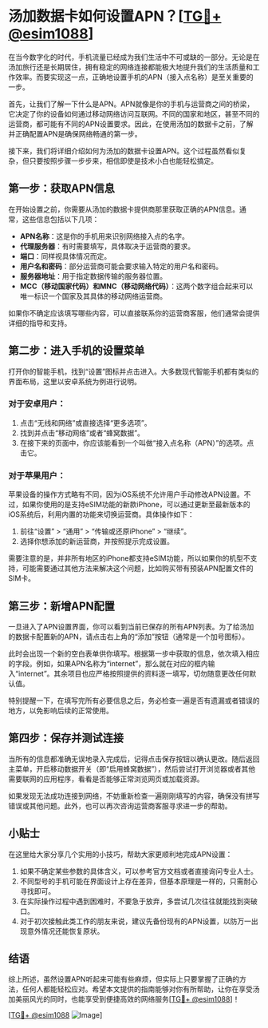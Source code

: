 # 汤加数据卡如何设置APN？[[TG💪+ @esim1088](https://t.me/s/esim1088)]

在当今数字化的时代，手机流量已经成为我们生活中不可或缺的一部分。无论是在汤加旅行还是长期居住，拥有稳定的网络连接都能极大地提升我们的生活质量和工作效率。而要实现这一点，正确地设置手机的APN（接入点名称）是至关重要的一步。

首先，让我们了解一下什么是APN。APN就像是你的手机与运营商之间的桥梁，它决定了你的设备如何通过移动网络访问互联网。不同的国家和地区，甚至不同的运营商，都可能有不同的APN设置要求。因此，在使用汤加的数据卡之前，了解并正确配置APN是确保网络畅通的第一步。

接下来，我们将详细介绍如何为汤加的数据卡设置APN。这个过程虽然看似复杂，但只要按照步骤一步步来，相信即使是技术小白也能轻松搞定。

## 第一步：获取APN信息

在开始设置之前，你需要从汤加的数据卡提供商那里获取正确的APN信息。通常，这些信息包括以下几项：

- **APN名称**：这是你的手机用来识别网络接入点的名字。
- **代理服务器**：有时需要填写，具体取决于运营商的要求。
- **端口**：同样视具体情况而定。
- **用户名和密码**：部分运营商可能会要求输入特定的用户名和密码。
- **服务器地址**：用于指定数据传输的服务器位置。
- **MCC（移动国家代码）和MNC（移动网络代码）**：这两个数字组合起来可以唯一标识一个国家及其具体的移动网络运营商。

如果你不确定应该填写哪些内容，可以直接联系你的运营商客服，他们通常会提供详细的指导和支持。

## 第二步：进入手机的设置菜单

打开你的智能手机，找到“设置”图标并点击进入。大多数现代智能手机都有类似的界面布局，这里以安卓系统为例进行说明。

### 对于安卓用户：
1. 点击“无线和网络”或直接选择“更多选项”。
2. 找到并点击“移动网络”或者“蜂窝数据”。
3. 在接下来的页面中，你应该能看到一个叫做“接入点名称（APN）”的选项。点击它。

### 对于苹果用户：
苹果设备的操作方式略有不同，因为iOS系统不允许用户手动修改APN设置。不过，如果你使用的是支持eSIM功能的新款iPhone，可以通过更新至最新版本的iOS系统后，利用内置的功能来切换运营商。具体操作如下：
1. 前往“设置” > “通用” > “传输或还原iPhone” > “继续”。
2. 选择你想添加的新运营商，并按照提示完成设置。

需要注意的是，并非所有地区的iPhone都支持eSIM功能，所以如果你的机型不支持，可能需要通过其他方法来解决这个问题，比如购买带有预装APN配置文件的SIM卡。

## 第三步：新增APN配置

一旦进入了APN设置界面，你可以看到当前已保存的所有APN列表。为了给汤加的数据卡配置新的APN，请点击右上角的“添加”按钮（通常是一个加号图标）。

此时会出现一个新的空白表单供你填写。根据第一步中获取的信息，依次填入相应的字段。例如，如果APN名称为“internet”，那么就在对应的框内输入“internet”。其余项目也应严格按照提供的资料逐一填写，切勿随意更改任何默认值。

特别提醒一下，在填写完所有必要信息之后，务必检查一遍是否有遗漏或者错误的地方，以免影响后续的正常使用。

## 第四步：保存并测试连接

当所有的信息都准确无误地录入完成后，记得点击保存按钮以确认更改。随后返回主菜单，开启移动数据开关（即“启用蜂窝数据”），然后尝试打开浏览器或者其他需要联网的应用程序，看看是否能够正常浏览网页或加载资源。

如果发现无法成功连接到网络，不妨重新检查一遍刚刚填写的内容，确保没有拼写错误或其他问题。此外，也可以再次咨询运营商客服寻求进一步的帮助。

## 小贴士

在这里给大家分享几个实用的小技巧，帮助大家更顺利地完成APN设置：

1. 如果不确定某些参数的具体含义，可以参考官方文档或者直接询问专业人士。
2. 不同型号的手机可能在界面设计上存在差异，但基本原理是一样的，只需耐心寻找即可。
3. 在实际操作过程中遇到困难时，不要急于放弃，多尝试几次往往就能找到突破口。
4. 对于初次接触此类工作的朋友来说，建议先备份现有的APN设置，以防万一出现意外情况还能恢复原状。

## 结语

综上所述，虽然设置APN听起来可能有些麻烦，但实际上只要掌握了正确的方法，任何人都能轻松应对。希望本文提供的指南能够对你有所帮助，让你在享受汤加美丽风光的同时，也能享受到便捷高效的网络服务[[TG💪+ @esim1088](https://t.me/s/esim1088)]！

[[TG💪+ @esim1088](https://t.me/s/esim1088) ![Image](https://i.postimg.cc/4NQfJmqS/Snipaste-2025-05-13-00-14-12.png)]